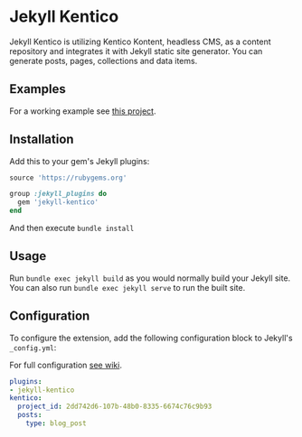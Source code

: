 # Jekyll Kentico

Jekyll Kentico is utilizing Kentico Kontent, headless CMS, as a content repository and integrates it with Jekyll static site generator. You can generate posts, pages, collections and data items.

## Examples

For a working example see [this project](https://github.com/RadoslavK/jekyll-blog).

## Installation

Add this to your gem's Jekyll plugins:

```ruby
source 'https://rubygems.org'

group :jekyll_plugins do
  gem 'jekyll-kentico'
end
```

And then execute `bundle install`

## Usage

Run `bundle exec jekyll build` as you would normally build your Jekyll site.
You can also run `bundle exec jekyll serve` to run the built site.

## Configuration

To configure the extension, add the following configuration block to Jekyll's `_config.yml`:

For full configuration [see wiki](https://github.com/RadoslavK/jekyll-kentico/wiki).

```yaml
plugins:
- jekyll-kentico
kentico:
  project_id: 2dd742d6-107b-48b0-8335-6674c76c9b93
  posts:                                                      
    type: blog_post                                           
```
